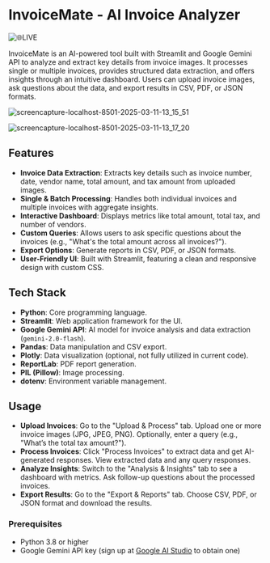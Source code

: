 # InvoiceMate - AI Invoice Analyzer

![🌐LIVE]([https://invoicemate.streamlit.app])

InvoiceMate is an AI-powered tool built with Streamlit and Google Gemini API to analyze and extract key details from invoice images. It processes single or multiple invoices, provides structured data extraction, and offers insights through an intuitive dashboard. Users can upload invoice images, ask questions about the data, and export results in CSV, PDF, or JSON formats.


![screencapture-localhost-8501-2025-03-11-13_15_51](https://github.com/user-attachments/assets/24e6f841-a826-44eb-8f1a-12f0f2851ec4)

![screencapture-localhost-8501-2025-03-11-13_17_20](https://github.com/user-attachments/assets/d1935935-f677-447d-b9db-5e27826e6a93)




## Features

- **Invoice Data Extraction**: Extracts key details such as invoice number, date, vendor name, total amount, and tax amount from uploaded images.
- **Single & Batch Processing**: Handles both individual invoices and multiple invoices with aggregate insights.
- **Interactive Dashboard**: Displays metrics like total amount, total tax, and number of vendors.
- **Custom Queries**: Allows users to ask specific questions about the invoices (e.g., "What's the total amount across all invoices?").
- **Export Options**: Generate reports in CSV, PDF, or JSON formats.
- **User-Friendly UI**: Built with Streamlit, featuring a clean and responsive design with custom CSS.

## Tech Stack

- **Python**: Core programming language.
- **Streamlit**: Web application framework for the UI.
- **Google Gemini API**: AI model for invoice analysis and data extraction (`gemini-2.0-flash`).
- **Pandas**: Data manipulation and CSV export.
- **Plotly**: Data visualization (optional, not fully utilized in current code).
- **ReportLab**: PDF report generation.
- **PIL (Pillow)**: Image processing.
- **dotenv**: Environment variable management.

## Usage
- **Upload Invoices**:
Go to the "Upload & Process" tab.
Upload one or more invoice images (JPG, JPEG, PNG).
Optionally, enter a query (e.g., "What’s the total tax amount?").
- **Process Invoices**:
Click "Process Invoices" to extract data and get AI-generated responses.
View extracted data and any query responses.
- **Analyze Insights**:
Switch to the "Analysis & Insights" tab to see a dashboard with metrics.
Ask follow-up questions about the processed invoices.
- **Export Results**:
Go to the "Export & Reports" tab.
Choose CSV, PDF, or JSON format and download the results.

### Prerequisites

- Python 3.8 or higher
- Google Gemini API key (sign up at [Google AI Studio](https://aistudio.google.com/) to obtain one)

